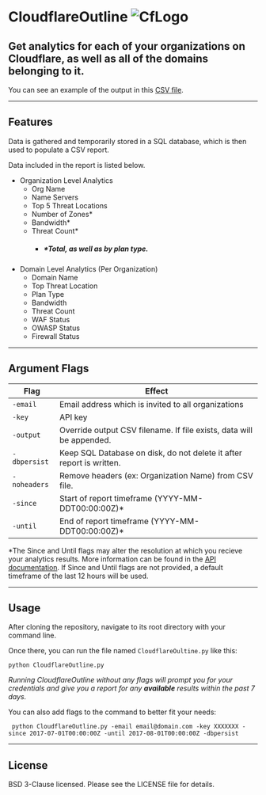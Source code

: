 # CloudflareOutline  ![CfLogo](https://www.cloudflare.com/media/images/web-badges/cf-web-badges-f-1.png)

## Get analytics for each of your organizations on Cloudflare, as well as all of the domains belonging to it.


 You can see an example of the output in this [CSV file](CloudflareOutline-YYYY-MM-DD.csv).

---

## Features
Data is gathered and temporarily stored in a SQL database, which is then used to populate a CSV report.

Data included in the report is listed below.
- Organization Level Analytics
  - Org Name
  - Name Servers
  - Top 5 Threat Locations
  - Number of Zones*
  - Bandwidth*
  - Threat Count*
    - ##### *Total, as well as by plan type.
- Domain Level Analytics (Per Organization)
  - Domain Name
  - Top Threat Location
  - Plan Type
  - Bandwidth
  - Threat Count
  - WAF Status
  - OWASP Status
  - Firewall Status

---

## Argument Flags

Flag | Effect
---------|----------
`-email` |  Email address which is invited to all organizations
`-key` |  API key
`-output` |  Override output CSV filename. If file exists, data will be appended.
`-dbpersist` |  Keep SQL Database on disk, do not delete it after report is written.
`-noheaders` |  Remove headers (ex: Organization Name) from CSV file.
`-since` |  Start of report timeframe (YYYY-MM-DDT00:00:00Z)*
`-until` |  End of report timeframe (YYYY-MM-DDT00:00:00Z)*

*The Since and Until flags may alter the resolution at which you recieve your analytics results. More information can be found in the [API documentation](https://api.cloudflare.com/#zone-analytics-dashboard).
If Since and Until flags are not provided, a default timeframe of the last 12 hours will be used.

---

## Usage
After cloning the repository, navigate to its root directory with your command line.

Once there, you can run the file named `CloudflareOultine.py` like this:
```
python CloudflareOutline.py
```
 _Running CloudflareOutline without any flags will prompt you for your credentials and give you a report for any **available** results within the past 7 days._


You can also add flags to the command to better fit your needs:


```
 python CloudflareOutline.py -email email@domain.com -key XXXXXXX -since 2017-07-01T00:00:00Z -until 2017-08-01T00:00:00Z -dbpersist
```

---

## License
BSD 3-Clause licensed. Please see the LICENSE file for details.
